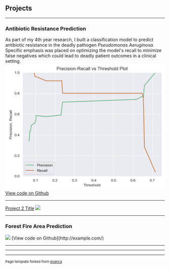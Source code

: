 ## Projects

---
### Antibiotic Resistance Prediction
As part of my 4th year research, I built a classification model to predict antibiotic resistance in the deadly pathogen *Pseudomonas Aeruginosa*. Specific emphasis was placed on optimizing the model's recall to minimize false negatives which could lead to deadly patient outcomes in a clinical setting.
<img src="images/Precision-recall_threshold_plot.png"/>
[View code on Github](https://github.com/grahamgreene88/Antibiotic-Resistance-Prediction/blob/main/Antibiotic%20Resistance%20Prediction%20Notebook-Final.ipynb)

---
[Project 2 Title](/Project_1_Page)
<img src="images/dummy_thumbnail.jpg?raw=true"/>

---
### Forest Fire Area Prediction
<img src="images/dummy_thumbnail.jpg?raw=true"/>
[View code on Github](http://example.com/)

---


---




---
<p style="font-size:11px">Page template forked from <a href="https://github.com/evanca/quick-portfolio">evanca</a></p>
<!-- Remove above link if you don't want to attibute -->
